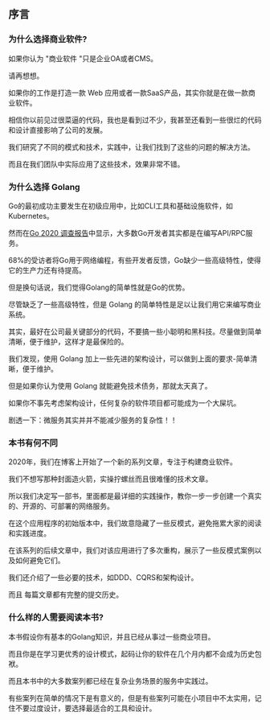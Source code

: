 
## 序言

### 为什么选择商业软件?

如果你认为 "商业软件 "只是企业OA或者CMS。

请再想想。

如果你的工作是打造一款 Web 应用或者一款SaaS产品，其实你就是在做一款商业软件。

相信你以前见过很菜逼的代码，我也是看到过不少，我甚至还看到一些很烂的代码和设计直接影响了公司的发展。

我们研究了不同的模式和技术，实践中，让我们找到了这些的问题的解决方法。

而且在我们团队中实际应用了这些技术，效果非常不错。


### 为什么选择 Golang

Go的最初成功主要发生在初级应用中，比如CLI工具和基础设施软件，如Kubernetes。

然而在[Go 2020 调查报告](https://blog.golang.org/survey2020-results)中显示，大多数Go开发者其实都是在编写API/RPC服务。

68%的受访者将Go用于网络编程，有些开发者反馈，Go缺少一些高级特性，使得它的生产力还有待提高。

但是换句话说，我们觉得Golang的简单性就是Go的优势。

尽管缺乏了一些高级特性，但是 Golang 的简单特性是足以让我们用它来编写商业系统。

其实，最好在公司最关键部分的代码，不要搞一些小聪明和黑科技。尽量做到简单清晰，便于维护，这样才是最保险的。

我们发现，使用 Golang 加上一些先进的架构设计，可以做到上面的要求-简单清晰，便于维护。

但是如果你认为使用 Golang 就能避免技术债务，那就太天真了。

如果你不事先考虑架构设计，任何复杂的软件项目都可能成为一个大屎坑。

剧透一下：微服务其实并并不能减少服务的复杂性！！


### 本书有何不同

2020年，我们在博客上开始了一个新的系列文章，专注于构建商业软件。

我们不想写那种封面造火箭，实操拧螺丝而且很难懂的技术文章。

所以我们决定写一部书，里面都是最详细的实践操作，教你一步一步创建一个真实的、开源的、可部署的网络服务。

在这个应用程序的初始版本中，我们故意隐藏了一些反模式，避免拖累大家的阅读和实践进度。

在该系列的后续文章中，我们对该应用进行了多次重构，展示了一些反模式案例以及如何避免它们。

我们还介绍了一些必要的技术，如DDD、CQRS和架构设计。

而且 每篇文章都有完整的提交历史。


### 什么样的人需要阅读本书?

本书假设你有基本的Golang知识，并且已经从事过一些商业项目。

而且你是在学习更优秀的设计模式，起码让你的软件在几个月内都不会成为历史包袱。

而且本书中的大多数案列都已经在复杂业务场景的服务中实践过。

有些案列在简单的情况下是有意义的，但是有些案列可能在小项目中不太实用，记住不要过度设计，要选择最适合的工具和设计。
